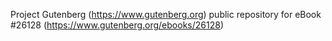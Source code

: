 Project Gutenberg (https://www.gutenberg.org) public repository for eBook #26128 (https://www.gutenberg.org/ebooks/26128)
